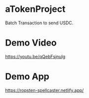 # aTokenProject
Batch Transaction to send USDC.

# Demo Video
https://youtu.be/qQebFsjnuIg

# Demo App

https://ropsten-spellcaster.netlify.app/
